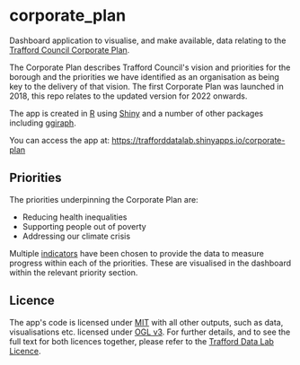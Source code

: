 # corporate_plan
Dashboard application to visualise, and make available, data relating to the [Trafford Council Corporate Plan](https://www.trafford.gov.uk/about-your-council/strategies-plans-and-policies/Corporate-Plan.aspx).

The Corporate Plan describes Trafford Council's vision and priorities for the borough and the priorities we have identified as an organisation as being key to the delivery of that vision. The first Corporate Plan was launched in 2018, this repo relates to the updated version for 2022 onwards.

The app is created in [R](https://cran.r-project.org/) using [Shiny](https://cran.r-project.org/web/packages/shiny/index.html) and a number of other packages including [ggiraph](https://cran.r-project.org/web/packages/ggiraph/index.html).

You can access the app at: https://trafforddatalab.shinyapps.io/corporate-plan

## Priorities
The priorities underpinning the Corporate Plan are:

- Reducing health inequalities
- Supporting people out of poverty
- Addressing our climate crisis

Multiple [indicators](indicators.md) have been chosen to provide the data to measure progress within each of the priorities. These are visualised in the dashboard within the relevant priority section.

## Licence
The app's code is licensed under [MIT](LICENSE) with all other outputs, such as data, visualisations etc. licensed under [OGL v3](http://www.nationalarchives.gov.uk/doc/open-government-licence/version/3/). For further details, and to see the full text for both licences together, please refer to the [Trafford Data Lab Licence](https://www.trafforddatalab.io/LICENSE.txt).
